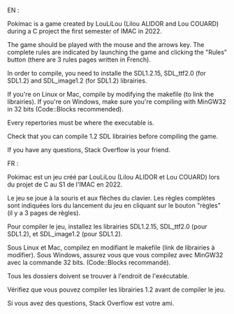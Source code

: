 EN :

Pokimac is a game created by LouLiLou (Lilou ALIDOR and Lou COUARD) during a C project the first semester of IMAC in 2022.

The game should be played with the mouse and the arrows key.
The complete rules are indicated by launching the game and clicking the "Rules" button (there are 3 rules pages written in French).

In order to compile, you need to installe the SDL1.2.15, SDL_ttf2.0 (for SDL1.2) and SDL_image1.2 (for SDL1.2) librairies.

If you're on Linux or Mac, compile by modifying the makefile (to link the librairies).
If you're on Windows, make sure you're compiling with MinGW32 in 32 bits (Code::Blocks recommended).

Every repertories must be where the executable is.

Check that you can compile 1.2 SDL librairies before compiling the game.

If you have any questions, Stack Overflow is your friend.

FR :

Pokimac est un jeu créé par LouLiLou (Lilou ALIDOR et Lou COUARD) lors du projet de C au S1 de l'IMAC en 2022.

Le jeu se joue à la souris et aux flèches du clavier.
Les règles complètes sont indiquées lors du lancement du jeu en cliquant sur le bouton "règles" (il y a 3 pages de règles).

Pour compiler le jeu, installez les librairies SDL1.2.15, SDL_ttf2.0 (pour SDL1.2), et SDL_image1.2 (pour SDL1.2).

Sous Linux et Mac, compilez en modifiant le makefile (link de librairies à modifier).
Sous Windows, assurez vous que vous compilez avec MinGW32 avec la commande 32 bits. (Code::Blocks recommandé).

Tous les dossiers doivent se trouver à l'endroit de l'exécutable.

Vérifiez que vous pouvez compiler les librairies 1.2 avant de compiler le jeu.

Si vous avez des questions, Stack Overflow est votre ami.
